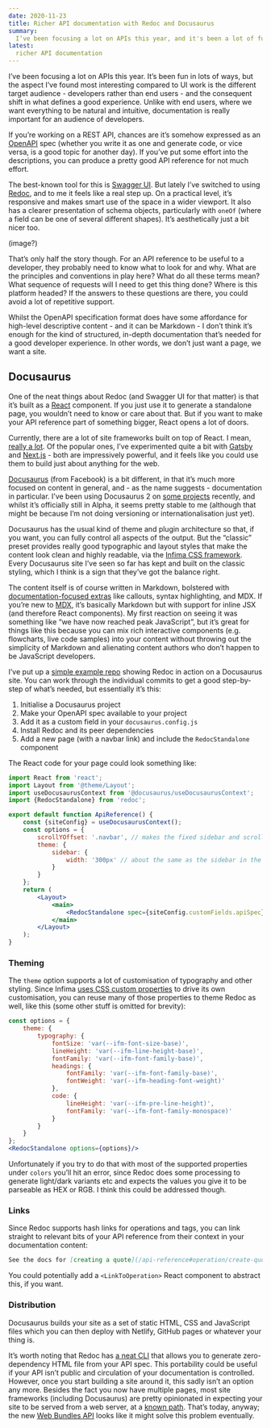 ```yaml
---
date: 2020-11-23
title: Richer API documentation with Redoc and Docusaurus
summary:
  I’ve been focusing a lot on APIs this year, and it's been a lot of fun. With documentation being really important for an audience of developers, I've been using Redoc to document the API itself and building a full site around it with Docusaurus.
latest:
  richer API documentation
---
```


I’ve been focusing a lot on APIs this year. It’s been fun in lots of ways, but the aspect I’ve found most interesting compared to UI work is the different target audience - developers rather than end users - and the consequent shift in what defines a good experience. Unlike with end users, where we want everything to be natural and intuitive, documentation is really important for an audience of developers.

If you’re working on a REST API, chances are it’s somehow expressed as an [OpenAPI](https://www.openapis.org/) spec (whether you write it as one and generate code, or vice versa, is a good topic for another day). If you’ve put some effort into the descriptions, you can produce a pretty good API reference for not much effort.

The best-known tool for this is [Swagger UI](https://github.com/swagger-api/swagger-ui). But lately I’ve switched to using [Redoc](https://github.com/Redocly/redoc), and to me it feels like a real step up. On a practical level, it’s responsive and makes smart use of the space in a wider viewport. It also has a clearer presentation of schema objects, particularly with `oneOf` (where a field can be one of several different shapes). It’s aesthetically just a bit nicer too.

(image?)

That’s only half the story though. For an API reference to be useful to a developer, they probably need to know what to look for and why. What are the principles and conventions in play here? What do all these terms mean? What sequence of requests will I need to get this thing done? Where is this platform headed? If the answers to these questions are there, you could avoid a lot of repetitive support.

Whilst the OpenAPI specification format does have some affordance for high-level descriptive content - and it can be Markdown - I don’t think it’s enough for the kind of structured, in-depth documentation that’s needed for a good developer experience. In other words, we don’t just want a page, we want a site.

## Docusaurus
One of the neat things about Redoc (and Swagger UI for that matter) is that it’s built as a [React](https://reactjs.org/) component. If you just use it to generate a standalone page, you wouldn’t need to know or care about that. But if you want to make your API reference part of something bigger, React opens a lot of doors.

Currently, there are a lot of site frameworks built on top of React. I mean, [really a lot](https://jamstack.org/generators/). Of the popular ones, I’ve experimented quite a bit with [Gatsby](https://www.gatsbyjs.com/) and [Next.js](https://nextjs.org/) - both are impressively powerful, and it feels like you could use them to build just about anything for the web.

[Docusaurus](https://v2.docusaurus.io) (from Facebook) is a bit different, in that it’s much more focused on content in general, and - as the name suggests - documentation in particular. I’ve been using Docusaurus 2 on [some projects](https://liquibase-linter.dev) recently, and whilst it’s officially still in Alpha, it seems pretty stable to me (although that might be because I’m not doing versioning or internationalisation just yet).

Docusaurus has the usual kind of theme and plugin architecture so that, if you want, you can fully control all aspects of the output. But the “classic” preset provides really good typographic and layout styles that make the content look clean and highly readable, via the [Infima CSS framework](https://facebookincubator.github.io/infima/). Every Docusaurus site I’ve seen so far has kept and built on the classic styling, which I think is a sign that they’ve got the balance right.

The content itself is of course written in Markdown, bolstered with [documentation-focused extras](https://v2.docusaurus.io/docs/markdown-features) like callouts, syntax highlighting, and MDX. If you’re new to [MDX](https://mdxjs.com), it’s basically Markdown but with support for inline JSX (and therefore React components). My first reaction on seeing it was something like “we have now reached peak JavaScript”, but it’s great for things like this because you can mix rich interactive components (e.g. flowcharts, live code samples) into your content without throwing out the simplicity of Markdown and alienating content authors who don’t happen to be JavaScript developers.

I’ve put up a [simple example repo](https://github.com/davidjgoss/docusaurus-redoc-example) showing Redoc in action on a Docusaurus site. You can work through the individual commits to get a good step-by-step of what’s needed, but essentially it’s this:

1. Initialise a Docusaurus project
2. Make your OpenAPI spec available to your project
3. Add it as a custom field in your `docusaurus.config.js`
4. Install Redoc and its peer dependencies
5. Add a new page (with a navbar link) and include the `RedocStandalone` component

The React code for your page could look something like:

```jsx
import React from 'react';
import Layout from '@theme/Layout';
import useDocusaurusContext from '@docusaurus/useDocusaurusContext';
import {RedocStandalone} from 'redoc';

export default function ApiReference() {
    const {siteConfig} = useDocusaurusContext();
    const options = {
        scrollYOffset: '.navbar', // makes the fixed sidebar and scrolling play nicey with docusaurus navbar
        theme: {
            sidebar: {
                width: '300px' // about the same as the sidebar in the docs area, for consistency
            }
        }
    };
    return (
        <Layout>
            <main>
                <RedocStandalone spec={siteConfig.customFields.apiSpec} options={options}/>
            </main>
        </Layout>
    );
}
```

### Theming

The `theme` option supports a lot of customisation of typography and other styling. Since Infima [uses CSS custom properties](https://v2.docusaurus.io/docs/styling-layout#styling-your-site-with-infima) to drive its own customisation, you can reuse many of those properties to theme Redoc as well, like this (some other stuff is omitted for brevity):

```jsx
const options = {
    theme: {
        typography: {
            fontSize: 'var(--ifm-font-size-base)',
            lineHeight: 'var(--ifm-line-height-base)',
            fontFamily: 'var(--ifm-font-family-base)',
            headings: {
                fontFamily: 'var(--ifm-font-family-base)',
                fontWeight: 'var(--ifm-heading-font-weight)'
            },
            code: {
                lineHeight: 'var(--ifm-pre-line-height)',
                fontFamily: 'var(--ifm-font-family-monospace)'
            }
        }
    }
};
<RedocStandalone options={options}/>
```

Unfortunately if you try to do that with most of the supported properties under `colors` you’ll hit an error, since Redoc does some processing to generate light/dark variants etc and expects the values you give it to be parseable as HEX or RGB. I think this could be addressed though.

### Links

Since Redoc supports hash links for operations and tags, you can link straight to relevant bits of your API reference from their context in your documentation content:

```markdown
See the docs for [creating a quote](/api-reference#operation/create-quote).
```

You could potentially add a `<LinkToOperation>` React component to abstract this, if you want.

### Distribution

Docusaurus builds your site as a set of static HTML, CSS and JavaScript files which you can then deploy with Netlify, GitHub pages or whatever your thing is.

It’s worth noting that Redoc has [a neat CLI](https://github.com/Redocly/redoc/tree/master/cli) that allows you to generate zero-dependency HTML file from your API spec. This portability could be useful if your API isn’t public and circulation of your documentation is controlled. However, once you start building a site around it, this sadly isn’t an option any more. Besides the fact you now have multiple pages, most site frameworks (including Docusaurus) are pretty opinionated in expecting your site to be served from a web server, at a [known path](https://github.com/gatsbyjs/gatsby/discussions/14161). That’s today, anyway; the new [Web Bundles API](https://web.dev/web-bundles/) looks like it might solve this problem eventually.
